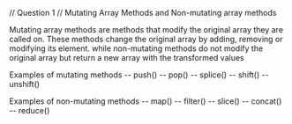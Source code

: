// Question 1
// Mutating Array Methods and Non-mutating array methods

Mutating array methods are methods that modify the original array they are called on. These methods change the original array by adding, removing or modifying its element.
while non-mutating methods do not modify the original array but return a new array with the transformed values

Examples of mutating methods
-- push()
-- pop()
-- splice()
-- shift()
-- unshift()

Examples of non-mutating methods
-- map()
-- filter()
-- slice()
-- concat()
-- reduce()
